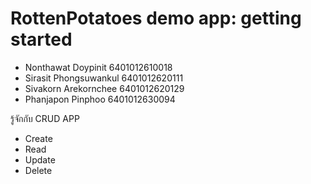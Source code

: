 # RottenPotatoes demo app: getting started

- Nonthawat Doypinit 		6401012610018
- Sirasit Phongsuwankul 	6401012620111
- Sivakorn Arekornchee		6401012620129
- Phanjapon Pinphoo 		6401012630094

รู้จักกับ CRUD APP
- Create
- Read
- Update
- Delete

